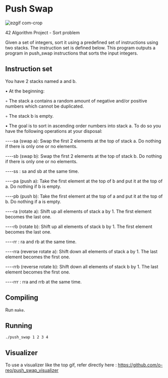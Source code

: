 # Push Swap

![ezgif com-crop](https://user-images.githubusercontent.com/38796098/57738594-6b6ae500-76b0-11e9-9d29-0f59ee825e8e.gif)

42 Algorithm Project - Sort problem

Given a set of integers, sort it using a predefined set of instructions using
two stacks. The instruction set is defined below. This program outputs a program
in push_swap instructions that sorts the input integers.

## Instruction set

 You have 2 stacks named a and b.

• At the beginning:

◦ The stack a contains a random amount of negative and/or positive numbers
which cannot be duplicated.

◦ The stack b is empty.

• The goal is to sort in ascending order numbers into stack a. To do so you have the
following operations at your disposal:

----sa (swap a): Swap the first 2 elements at the top of stack a.
        Do nothing if there is only one or no elements.

----sb (swap b): Swap the first 2 elements at the top of stack b.
        Do nothing if there is only one or no elements.
        
----ss : sa and sb at the same time.

----pa (push a): Take the first element at the top of b and put it at the top of a.
        Do nothing if b is empty.
        
----pb (push b): Take the first element at the top of a and put it at the top of b.
        Do nothing if a is empty.
        
----ra (rotate a): Shift up all elements of stack a by 1.
        The first element becomes the last one.
        
----rb (rotate b): Shift up all elements of stack b by 1.
        The first element becomes the last one.
        
----rr : ra and rb at the same time.

----rra (reverse rotate a): Shift down all elements of stack a by 1.
        The last element becomes the first one.
        
----rrb (reverse rotate b): Shift down all elements of stack b by 1.
        The last element becomes the first one.
        
----rrr : rra and rrb at the same time.


## Compiling
Run `make`.

## Running
```
./push_swap 1 2 3 4
```

## Visualizer

To use a visualizer like the top gif, refer directly here : https://github.com/o-reo/push_swap_visualizer
